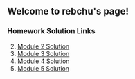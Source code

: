 ## Welcome to rebchu's page!

### Homework Solution Links

2. [Module 2 Solution](https://rebchu.github.io/riaa/mod2_solution/)
3. [Module 3 Solution](https://rebchu.github.io/riaa/mod3_solution/) 
4. [Module 4 Solution](https://rebchu.github.io/riaa/mod4_solution/) 
5. [Module 5 Solution](https://rebchu.github.io/riaa/mod5_solution/) 